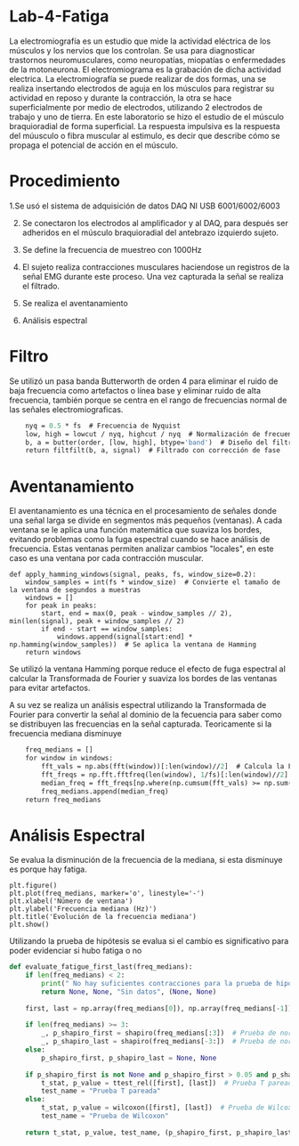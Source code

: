 # Lab-4-Fatiga
La electromiografía es un estudio que mide la actividad eléctrica de los músculos y los nervios que los controlan. Se usa para diagnosticar trastornos neuromusculares, como neuropatías, miopatías o enfermedades de la motoneurona. El electromiograma es la grabación de dicha actividad electrica. La electromiografía se puede realizar de dos formas, una se realiza insertando electrodos de aguja en los músculos para registrar su actividad en reposo y durante la contracción, la otra se hace superficialmente por medio de electrodos, utilizando 2 electrodos de trabajo y uno de tierra. En este laboratorio se hizo el estudio de el músculo braquioradial de forma superficial.
La respuesta impulsiva es la respuesta del múusculo o fibra muscular al estimulo, es decir que describe cómo se propaga el potencial de acción en el músculo. 

# Procedimiento

1.Se usó el sistema de adquisición de datos DAQ NI USB 6001/6002/6003

2. Se conectaron los electrodos al amplificador y al DAQ, para después ser adheridos en el músculo braquioradial del antebrazo izquierdo sujeto.
   
3. Se define la frecuencia de muestreo con 1000Hz
 
4. El sujeto realiza contracciones musculares haciendose un registros de la señal EMG durante este proceso. Una vez capturada la señal se realiza el filtrado.
 
5. Se realiza el aventanamiento

6. Análisis espectral

# Filtro

Se utilizó un pasa banda Butterworth de orden 4 para eliminar el ruido de baja frecuencia como artefactos o línea base y eliminar ruido de alta frecuencia, también porque se centra en el rango de frecuencias normal de las señales electromiograficas.

```def bandpass_filter(signal, fs, lowcut=20, highcut=450, order=4):
    nyq = 0.5 * fs  # Frecuencia de Nyquist
    low, high = lowcut / nyq, highcut / nyq  # Normalización de frecuencias
    b, a = butter(order, [low, high], btype='band')  # Diseño del filtro Butterworth
    return filtfilt(b, a, signal)  # Filtrado con corrección de fase
```

# Aventanamiento

El aventanamiento es una técnica en el procesamiento de señales donde una señal larga se divide en segmentos más pequeños (ventanas). A cada ventana se le aplica una función matemática que suaviza los bordes, evitando problemas como la fuga espectral cuando se hace análisis de frecuencia. Estas ventanas permiten analizar cambios "locales", en este caso es una ventana por cada contracción muscular.

```
def apply_hamming_windows(signal, peaks, fs, window_size=0.2):
    window_samples = int(fs * window_size)  # Convierte el tamaño de la ventana de segundos a muestras
    windows = []
    for peak in peaks:
        start, end = max(0, peak - window_samples // 2), min(len(signal), peak + window_samples // 2)
        if end - start == window_samples:
            windows.append(signal[start:end] * np.hamming(window_samples))  # Se aplica la ventana de Hamming
    return windows
```

Se utilizó la ventana Hamming porque reduce el efecto de fuga espectral al calcular la Transformada de Fourier y suaviza los bordes de las ventanas para evitar artefactos.  

A su vez se realiza un análisis espectral utilizando la Transformada de Fourier para convertir la señal al dominio de la fecuencia para saber como se distribuyen las frecuencias en la señal capturada. Teoricamente si la frecuencia mediana disminuye

```def spectral_analysis(windows, fs):
    freq_medians = []
    for window in windows:
        fft_vals = np.abs(fft(window))[:len(window)//2]  # Calcula la FFT y toma la mitad positiva
        fft_freqs = np.fft.fftfreq(len(window), 1/fs)[:len(window)//2]  # Calcula las frecuencias correspondientes
        median_freq = fft_freqs[np.where(np.cumsum(fft_vals) >= np.sum(fft_vals)/2)[0][0]]  # Frecuencia mediana
        freq_medians.append(median_freq)
    return freq_medians
```

# Análisis Espectral

Se evalua la disminución de la frecuencia de la mediana, si esta disminuye es porque hay fatiga.
```
plt.figure()
plt.plot(freq_medians, marker='o', linestyle='-')
plt.xlabel('Número de ventana')
plt.ylabel('Frecuencia mediana (Hz)')
plt.title('Evolución de la frecuencia mediana')
plt.show()
```
Utilizando la prueba de hipótesis se evalua si el cambio es significativo para poder evidenciar si hubo fatiga o no

```python
def evaluate_fatigue_first_last(freq_medians):
    if len(freq_medians) < 2:
        print(" No hay suficientes contracciones para la prueba de hipótesis.")
        return None, None, "Sin datos", (None, None)
    
    first, last = np.array(freq_medians[0]), np.array(freq_medians[-1])  # Se comparan la primera y la última frecuencia mediana
    
    if len(freq_medians) >= 3:
        _, p_shapiro_first = shapiro(freq_medians[:3])  # Prueba de normalidad en las primeras ventanas
        _, p_shapiro_last = shapiro(freq_medians[-3:])  # Prueba de normalidad en las últimas ventanas
    else:
        p_shapiro_first, p_shapiro_last = None, None
    
    if p_shapiro_first is not None and p_shapiro_first > 0.05 and p_shapiro_last > 0.05:
        t_stat, p_value = ttest_rel([first], [last])  # Prueba T pareada si los datos son normales
        test_name = "Prueba T pareada"
    else:
        t_stat, p_value = wilcoxon([first], [last])  # Prueba de Wilcoxon si los datos no son normales
        test_name = "Prueba de Wilcoxon"
    
    return t_stat, p_value, test_name, (p_shapiro_first, p_shapiro_last)
```


